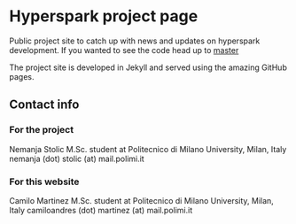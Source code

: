 # Hyperspark project page

Public project site to catch up with news and updates on hyperspark development. If you wanted to see the code head up to [master](https://github.com/deib-polimi/hyperspark)

The project site is developed in Jekyll and served using the amazing GitHub pages.

## Contact info

### For the project

Nemanja Stolic
M.Sc. student at Politecnico di Milano University, Milan, Italy
nemanja (dot) stolic (at) mail.polimi.it

### For this website

Camilo Martinez
M.Sc. student at Politecnico di Milano University, Milan, Italy
camiloandres (dot) martinez (at) mail.polimi.it
